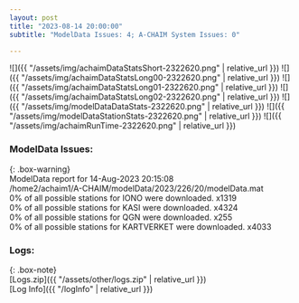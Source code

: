 ```yaml
---
layout: post
title: "2023-08-14 20:00:00"
subtitle: "ModelData Issues: 4; A-CHAIM System Issues: 0"

---
```


![]({{ "/assets/img/achaimDataStatsShort-2322620.png" | relative_url }})
![]({{ "/assets/img/achaimDataStatsLong00-2322620.png" | relative_url }})
![]({{ "/assets/img/achaimDataStatsLong01-2322620.png" | relative_url }})
![]({{ "/assets/img/achaimDataStatsLong02-2322620.png" | relative_url }})
![]({{ "/assets/img/modelDataDataStats-2322620.png" | relative_url }})
![]({{ "/assets/img/modelDataStationStats-2322620.png" | relative_url }})
![]({{ "/assets/img/achaimRunTime-2322620.png" | relative_url }})


### ModelData Issues:  
  
{: .box-warning}  
 ModelData report for 14-Aug-2023 20:15:08   
 /home2/achaim1/A-CHAIM/modelData/2023/226/20/modelData.mat   
 0% of all possible stations for IONO were downloaded. x1319   
 0% of all possible stations for KASI were downloaded. x4324   
 0% of all possible stations for QGN were downloaded. x255   
 0% of all possible stations for KARTVERKET were downloaded. x4033   
  


### Logs:  
  
{: .box-note}  
[Logs.zip]({{ "/assets/other/logs.zip" | relative_url }})  
[Log Info]({{ "/logInfo" | relative_url }})  
